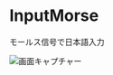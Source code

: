 # InputMorse
モールス信号で日本語入力

![画面キャプチャー](https://github.com/kenjinote/InputMorse/wiki/preview.png "画面キャプチャー")
